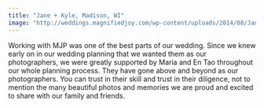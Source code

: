 ```yaml
---
title: "Jane + Kyle, Madison, WI"
image: "http://weddings.magnifiedjoy.com/wp-content/uploads/2014/08/Jane-Kyle-Wedding-Feature-Image-480x375.jpg"
---
```

Working with MJP was one of the best parts of our wedding. Since we knew early on in our wedding planning that we wanted them as our photographers, we were greatly supported by Maria and En Tao throughout our whole planning process. They have gone above and beyond as our photographers. You can trust in their skill and trust in their diligence, not to mention the many beautiful photos and memories we are proud and excited to share with our family and friends.


